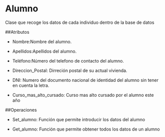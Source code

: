 # Alumno

Clase que recoge los datos de cada individuo dentro de la base de datos

##Atributos


* Nombre:Nombre del alumno.

* Apellidos:Apellidos del alumno.

* Teléfono:Número del telefono de contacto del alumno.

* Direccion_Postal: Dirreción postal de su actual vivienda.

* DNI: Numero del documento nacional de identidad del alumno sin tener en cuenta la letra.

* Curso_mas_alto_cursado: Curso mas alto cursado por el alumno este año

##Operaciones

* Set_alumno: Función que permite introducir los datos del alumno

* Get_alumno: Función que permite obtener todos los datos de un alumno 
